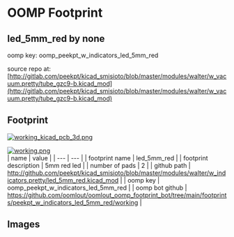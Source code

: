 # OOMP Footprint  
## led_5mm_red  by none  
  
oomp key: oomp_peekpt_w_indicators_led_5mm_red  
  
source repo at: [http://gitlab.com/peekpt/kicad_smisioto/blob/master/modules/walter/w_vacuum.pretty/tube_gzc9-b.kicad_mod](http://gitlab.com/peekpt/kicad_smisioto/blob/master/modules/walter/w_vacuum.pretty/tube_gzc9-b.kicad_mod)  
## Footprint  
  
[![working_kicad_pcb_3d.png](working_kicad_pcb_3d_600.png)](working_kicad_pcb_3d.png)  
  
[![working.png](working_600.png)](working.png)  
| name | value | 
| --- | --- | 
| footprint name | led_5mm_red | 
| footprint description | 5mm red led | 
| number of pads | 2 | 
| github path | http://github.com/peekpt/kicad_smisioto/blob/master/modules/walter/w_indicators.pretty/led_5mm_red.kicad_mod | 
| oomp key | oomp_peekpt_w_indicators_led_5mm_red | 
| oomp bot github | https://github.com/oomlout/oomlout_oomp_footprint_bot/tree/main/footprints/peekpt_w_indicators_led_5mm_red/working | 
## Images  
